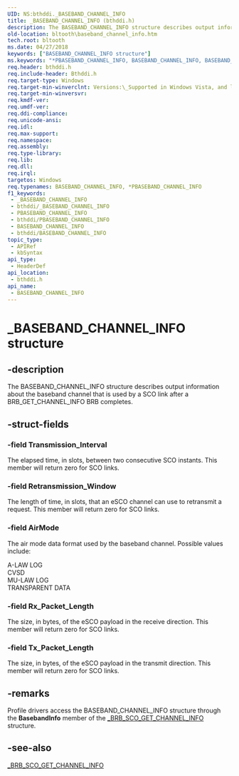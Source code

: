 ```yaml
---
UID: NS:bthddi._BASEBAND_CHANNEL_INFO
title: _BASEBAND_CHANNEL_INFO (bthddi.h)
description: The BASEBAND_CHANNEL_INFO structure describes output information about the baseband channel that is used by a SCO link after a BRB_GET_CHANNEL_INFO BRB completes.
old-location: bltooth\baseband_channel_info.htm
tech.root: bltooth
ms.date: 04/27/2018
keywords: ["BASEBAND_CHANNEL_INFO structure"]
ms.keywords: "*PBASEBAND_CHANNEL_INFO, BASEBAND_CHANNEL_INFO, BASEBAND_CHANNEL_INFO structure [Bluetooth Devices], PBASEBAND_CHANNEL_INFO, PBASEBAND_CHANNEL_INFO structure pointer [Bluetooth Devices], _BASEBAND_CHANNEL_INFO, bltooth.baseband_channel_info, bth_structs_849b4363-4e7e-4fee-b5c1-86b32431a6dd.xml, bthddi/BASEBAND_CHANNEL_INFO, bthddi/PBASEBAND_CHANNEL_INFO"
req.header: bthddi.h
req.include-header: Bthddi.h
req.target-type: Windows
req.target-min-winverclnt: Versions:\_Supported in Windows Vista, and later.
req.target-min-winversvr: 
req.kmdf-ver: 
req.umdf-ver: 
req.ddi-compliance: 
req.unicode-ansi: 
req.idl: 
req.max-support: 
req.namespace: 
req.assembly: 
req.type-library: 
req.lib: 
req.dll: 
req.irql: 
targetos: Windows
req.typenames: BASEBAND_CHANNEL_INFO, *PBASEBAND_CHANNEL_INFO
f1_keywords:
 - _BASEBAND_CHANNEL_INFO
 - bthddi/_BASEBAND_CHANNEL_INFO
 - PBASEBAND_CHANNEL_INFO
 - bthddi/PBASEBAND_CHANNEL_INFO
 - BASEBAND_CHANNEL_INFO
 - bthddi/BASEBAND_CHANNEL_INFO
topic_type:
 - APIRef
 - kbSyntax
api_type:
 - HeaderDef
api_location:
 - bthddi.h
api_name:
 - BASEBAND_CHANNEL_INFO
---
```


# _BASEBAND_CHANNEL_INFO structure


## -description

The BASEBAND_CHANNEL_INFO structure describes output information about the baseband channel that is
  used by a SCO link after a BRB_GET_CHANNEL_INFO BRB completes.

## -struct-fields

### -field Transmission_Interval

The elapsed time, in slots, between two consecutive SCO instants. This member will return zero for
     SCO links.

### -field Retransmission_Window

The length of time, in slots, that an eSCO channel can use to retransmit a request. This member
     will return zero for SCO links.

### -field AirMode

The air mode data format used by the baseband channel. Possible values include:
     


<dl>
<dt>A-LAW LOG
     </dt>
<dt>CVSD
     </dt>
<dt>MU-LAW LOG
     </dt>
<dt>TRANSPARENT DATA</dt>
</dl>

### -field Rx_Packet_Length

The size, in bytes, of the eSCO payload in the receive direction. This member will return zero for
     SCO links.

### -field Tx_Packet_Length

The size, in bytes, of the eSCO payload in the transmit direction. This member will return zero
     for SCO links.

## -remarks

Profile drivers access the BASEBAND_CHANNEL_INFO structure through the 
    <b>BasebandInfo</b> member of the 
    <a href="/windows-hardware/drivers/ddi/bthddi/ns-bthddi-_brb_sco_get_channel_info">
    _BRB_SCO_GET_CHANNEL_INFO</a> structure.

## -see-also

<a href="/windows-hardware/drivers/ddi/bthddi/ns-bthddi-_brb_sco_get_channel_info">_BRB_SCO_GET_CHANNEL_INFO</a>
